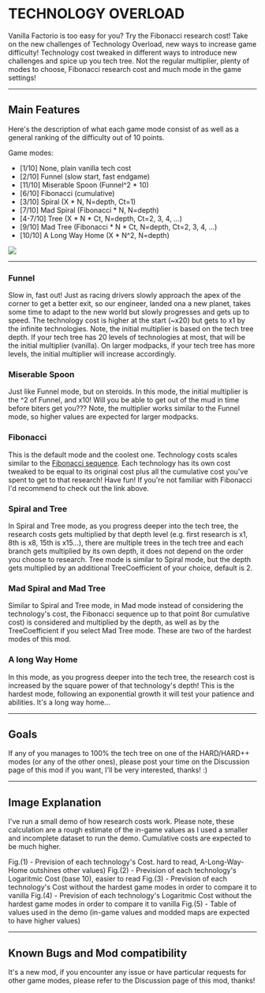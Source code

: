 # TECHNOLOGY OVERLOAD
Vanilla Factorio is too easy for you? Try the Fibonacci research cost! Take on the new challenges of Technology Overload, new ways to increase game difficulty! Technology cost tweaked in different ways to introduce new challenges and spice up you tech tree. Not the regular multiplier, plenty of modes to choose, Fibonacci research cost and much mode in the game settings!

---

## Main Features
Here's the description of what each game mode consist of as well as a general ranking of the difficulty out of 10 points. 

Game modes:

- [1/10] None, plain vanilla tech cost
- [2/10] Funnel (slow start, fast endgame)
- [11/10] Miserable Spoon (Funnel^2 * 10)
- [6/10] Fibonacci (cumulative)
- [3/10] Spiral (X * N, N=depth, Ct=1)
- [7/10] Mad Spiral (Fibonacci * N, N=depth)
- [4-7/10] Tree (X * N * Ct, N=depth, Ct=2, 3, 4, ...)
- [9/10] Mad Tree (Fibonacci * N * Ct, N=depth, Ct=2, 3, 4, ...)
- [10/10] A Long Way Home (X * N^2, N=depth)

![](https://assets-mod.factorio.com/assets/d27abd22592c98c91f68f8cbf5909d6a9d9bae11.png)

---

### Funnel
Slow in, fast out! Just as racing drivers slowly approach the apex of the corner to get a better exit, so our engineer, landed ona a new planet, takes some time to adapt to the new world but slowly progresses and gets up to speed. The technology cost is higher at the start (~x20) but gets to x1 by the infinite technologies.
Note, the initial multiplier is based on the tech tree depth. If your tech tree has 20 levels of technologies at most, that will be the initial multiplier (vanilla). On larger modpacks, if your tech tree has more levels, the initial multiplier will increase accordingly.

### Miserable Spoon
Just like Funnel mode, but on steroids. In this mode, the initial multiplier is the ^2 of Funnel, and x10! Will you be able to get out of the mud in time before biters get you??? 
Note, the multiplier works similar to the Funnel mode, so higher values are expected for larger modpacks.

### Fibonacci
This is the default mode and the coolest one. Technology costs scales similar to the [Fibonacci sequence](https://www.mathsisfun.com/numbers/fibonacci-sequence.html). Each technology has its own cost tweaked to be equal to its original cost plus all the cumulative cost you've spent to get to that research! Have fun!
If you're not familiar with Fibonacci I'd recommend to check out the link above.

### Spiral and Tree
In Spiral and Tree mode, as you progress deeper into the tech tree, the research costs gets multiplied by that depth level (e.g. first research is x1, 8th is x8, 15th is x15...), there are multiple trees in the tech tree and each branch gets multiplied by its own depth, it does not depend on the order you choose to research. Tree mode is similar to Spiral mode, but the depth gets multiplied by an additional TreeCoefficient of your choice, default is 2.

### Mad Spiral and Mad Tree
Similar to Spiral and Tree mode, in Mad mode instead of considering the technology's cost, the Fibonacci sequence up to that point 8or cumulative cost) is considered and multiplied by the depth, as well as by the TreeCoefficient if you select Mad Tree mode. These are two of the hardest modes of this mod.

### A long Way Home
In this mode, as you progress deeper into the tech tree, the research cost is increased by the square power of that technology's depth! This is the hardest mode, following an exponential growth it will test your patience and abilities. It's a long way home...

---

## Goals
If any of you manages to 100% the tech tree on one of the HARD/HARD++ modes (or any of the other ones), please post your time on the Discussion page of this mod if you want, I'll be very interested, thanks! :)

---

## Image Explanation
I've run a small demo of how research costs work. Please note, these calculation are a rough estimate of the in-game values as I used a smaller and incomplete dataset to run the demo. Cumulative costs are expected to be much higher.

Fig.(1) - Prevision of each technology's Cost. hard to read, A-Long-Way-Home outshines other values)
Fig.(2) - Prevision of each technology's Logaritmic Cost (base 10), easier to read
Fig.(3) - Prevision of each technology's Cost without the hardest game modes in order to compare it to vanilla
Fig.(4) - Prevision of each technology's Logaritmic Cost without the hardest game modes in order to compare it to vanilla
Fig.(5) - Table of values used in the demo (in-game values and modded maps are expected to have higher values)

---

## Known Bugs and Mod compatibility

It's a new mod, if you encounter any issue or have particular requests for other game modes, please refer to the Discussion page of this mod, thanks!
